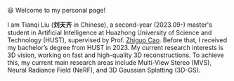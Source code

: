 ﻿<!-- 加点表情包,直接复制图片即可  https://github.com/guodongxiaren/README/blob/master/emoji.md?tdsourcetag=s_pcqq_aiomsg -->

😃 Welcome to my personal page!

I am Tianqi Liu (**刘天齐** in Chinese), a second-year (2023.09-) master's student in Artificial Intelligence at Huazhong University of Science and Technology (HUST), supervised by Prof. [Zhiguo Cao](http://english.aia.hust.edu.cn/info/1030/1072.htm). Before that, I received my bachelor’s degree from HUST in 2023.  My current research interests is 3D vision, working on fast and high-quality 3D reconstructions. To achieve this, my current main research areas include Multi-View Stereo (MVS), Neural Radiance Field (NeRF), and 3D Gaussian Splatting (3D-GS).

<!-- 
My current research interests include:
- 1️⃣ 3D Reconstruction,
- 2️⃣ Novel View Synthesis,
- 3️⃣ Generative models. -->
